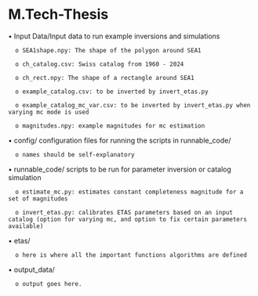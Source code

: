 # M.Tech-Thesis
•	Input Data/Input data to run example inversions and simulations

      o	SEA1shape.npy: The shape of the polygon around SEA1
      
      o	ch_catalog.csv: Swiss catalog from 1960 - 2024
      
      o	ch_rect.npy: The shape of a rectangle around SEA1
      
      o	example_catalog.csv: to be inverted by invert_etas.py
      
      o	example_catalog_mc_var.csv: to be inverted by invert_etas.py when varying mc mode is used
      
      o	magnitudes.npy: example magnitudes for mc estimation
      

•	config/ configuration files for running the scripts in runnable_code/

      o	names should be self-explanatory
      
•	runnable_code/ scripts to be run for parameter inversion or catalog simulation

      o	estimate_mc.py: estimates constant completeness magnitude for a set of magnitudes
      
      o	invert_etas.py: calibrates ETAS parameters based on an input catalog (option for varying mc, and option to fix certain parameters available)
      
•	etas/ 

      o	here is where all the important functions algorithms are defined
      
•	output_data/

      o	output goes here.
